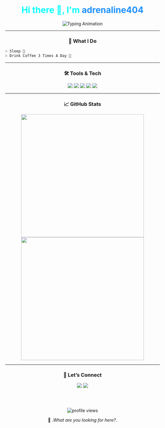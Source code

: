 <!-- Profile -->
<div align="center">

<h1 style="color:#00ffff;">Hi there 👋, I'm <span style="color:#1E90FF;">adrenaline404</span></h1>

<img src="https://readme-typing-svg.herokuapp.com?font=Fira+Code&weight=500&size=20&duration=3000&pause=800&color=00FFFF&center=true&vCenter=true&width=500&lines=Interested+in+Android+Development;Android+Testing+for+experimental+needs" alt="Typing Animation" />

---

### 🧠 What I Do
</div>

```bash
> Sleep 🫥
> Drink Coffee 3 Times A Day 🫥
```

---

<div align="center">

### 🛠️ Tools & Tech

</div>

<p align="center">
  <img src="https://img.shields.io/badge/Shell-Bash-blue?style=flat-square&logo=gnubash" />
  <img src="https://img.shields.io/badge/Magisk-Systemless-green?style=flat-square&logo=android" />
  <img src="https://img.shields.io/badge/Rust-Experimental-orange?style=flat-square&logo=rust" />
  <img src="https://img.shields.io/badge/Linux-Termux-informational?style=flat-square&logo=linux" />
  <img src="https://img.shields.io/badge/Android-Tweaks-success?style=flat-square&logo=android" />
</p>

---

<div align="center">

### 📈 GitHub Stats

<img src="https://github-readme-stats.vercel.app/api?username=adrenaline404&show_icons=true&theme=dark&hide_border=true&hide_title=true&count_private=true" width="400" />
<img src="https://github-readme-streak-stats.demolab.com?user=adrenaline404&theme=dark&hide_border=true" width="400" />
<br>

---

### 🔗 Let’s Connect

<a href="https://t.me/adrenaline_404"><img src="https://img.shields.io/badge/Telegram-%23121011.svg?&style=flat-square&logo=telegram&logoColor=white" /></a>
<a href="https://instagram.com/shfwn_31"><img src="https://img.shields.io/badge/Instagram-E4405F?style=flat-square&logo=instagram&logoColor=white" /></a>

<br><br>

<p><img src="https://komarev.com/ghpvc/?username=adrenaline404&label=Profile+Views&color=0e75b6&style=flat-square" alt="profile views" /></p>

👾 _.What are you looking for here?._
</div>
